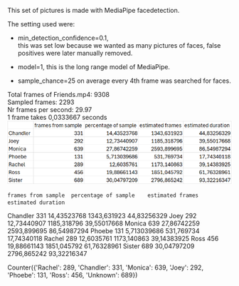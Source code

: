 This set of pictures is made with MediaPipe facedetection.

The setting used were:

- min_detection_confidence=0.1,  
this was set low because we wanted as many pictures of faces, false positives were later manually removed. 

- model=1, 
this is the long range model of MediaPipe.

- sample_chance=25 
on average every 4th frame was searched for faces.


Total frames of Friends.mp4: 9308 \
Sampled frames: 2293 \
Nr frames per second: 29.97 \
1 frame takes 0,0333667 seconds 
![img_1.png](img_1.png)

	frames from sample	percentage of sample	estimated frames	estimated duration
Chandler	331	14,43523768	1343,631923	44,83256329
Joey	292	12,73440907	1185,318796	39,55017668
Monica	639	27,86742259	2593,899695	86,54987294
Phoebe	131	5,713039686	531,769734	17,74340118
Rachel	289	12,6035761	1173,140863	39,14383925
Ross	456	19,88661143	1851,045792	61,76328961
Sister	689	30,04797209	2796,865242	93,32216347

Counter({'Rachel': 289, 'Chandler': 331, 'Monica': 639, 'Joey': 292, 'Phoebe': 131, 'Ross': 456, 'Unknown': 689})